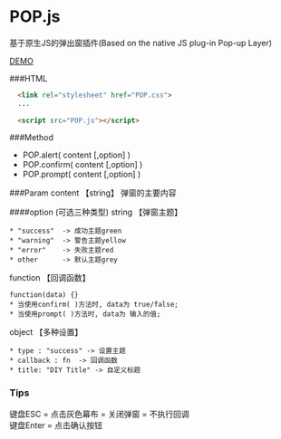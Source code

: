 # POP.js
基于原生JS的弹出窗插件(Based on the native JS plug-in Pop-up Layer)

[DEMO](http://nightcatsama.github.io/POP.js/)

###HTML
```html
  <link rel="stylesheet" href="POP.css">
  ...
  
  <script src="POP.js"></script>
```

###Method
* POP.alert( content [,option] )
* POP.confirm( content [,option] )
* POP.prompt( content [,option] )

###Param
content 【string】
弹窗的主要内容

####option (可选三种类型)
string  【弹窗主题】
```
* "success"  -> 成功主题green
* "warning"  -> 警告主题yellow
* "error"    -> 失败主题red
* other      -> 默认主题grey
```

function  【回调函数】
```
function(data) {}
* 当使用confirm( )方法时, data为 true/false;
* 当使用prompt( )方法时, data为 输入的值;
```

object  【多种设置】
```
* type : "success" -> 设置主题
* callback : fn  -> 回调函数
* title: "DIY Title" -> 自定义标题
```

### Tips
键盘ESC = 点击灰色幕布 = 关闭弹窗 = 不执行回调<br>
键盘Enter = 点击确认按钮
